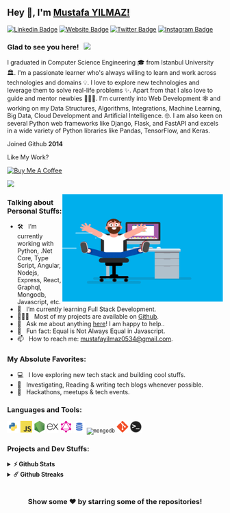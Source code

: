 ## Hey 👋, I'm [Mustafa YILMAZ!](https://github.com/mstfylmz/)

[![Linkedin Badge](https://img.shields.io/badge/-LinkedIn-0e76a8?style=flat-square&logo=Linkedin&logoColor=white)](https://www.linkedin.com/in/mustafayilmaz0534/)
[![Website Badge](https://img.shields.io/badge/Website-3b5998?style=flat-square&logo=google-chrome&logoColor=white)](https://xn--mustafaylmaz-84b.com/)
[![Twitter Badge](https://img.shields.io/badge/-Twitter-00acee?style=flat-square&logo=Twitter&logoColor=white)](https://twitter.com/fthmstfylmz)
[![Instagram Badge](https://img.shields.io/badge/-Instagram-e4405f?style=flat-square&logo=Instagram&logoColor=white)](https://instagram.com/mustafayilmaz0534/) 

### Glad to see you here! &nbsp; ![](https://visitor-badge.glitch.me/badge?page_id=mstfylmz&style=flat-square&color=0088cc)

I graduated in Computer Science Engineering 🎓 from Istanbul University 🏛. I'm a passionate learner who's always willing to learn and work across technologies and domains 💡. I love to explore new technologies and leverage them to solve real-life problems ✨. Apart from that I also love to guide and mentor newbies 👨🏻‍💻. I'm currently into Web Development 🕸️ and working on my Data Structures, Algorithms, Integrations, Machine Learning, Big Data, Cloud Development and Artificial Intelligence. 🤓. I am also keen on several Python web frameworks like Django, Flask, and FastAPI and excels in a wide variety of Python libraries like Pandas, TensorFlow, and Keras. 

Joined Github **2014**

Like My Work?

<a href="https://www.buymeacoffee.com/mustafayilmaz?new=1" target="_blank"><img src="https://cdn.buymeacoffee.com/buttons/v2/default-yellow.png" alt="Buy Me A Coffee" height="60px" width="217px" ></a>

[![](https://gitwar.herokuapp.com/badge?username=mstfylmz&label=Gitwar%20Profile%20Score&style=for-the-badge&color=0088cc)](https://gitwar.herokuapp.com/)

<img align="right" height="250" width="375" alt="" src="https://raw.githubusercontent.com/mstfylmz/mstfylmz/master/gifs/coder.gif" />

### Talking about Personal Stuffs:

- 🛠 &nbsp; I’m currently working with Python, .Net Core, Type Script, Angular, Nodejs, Express, React, <br /> Graphql, Mongodb, Javascript, etc.
- 🚀 &nbsp; I’m currently learning Full Stack Development.
- 👨🏻‍💻 &nbsp; Most of my projects are available on [Github](https://github.com/mstfylmz).
- 💬 &nbsp; Ask me about anything [here](https://github.com/mstfylmz)! I am happy to help..
- 👾 &nbsp; Fun fact: Equal is Not Always Equal in Javascript.
- 📫 &nbsp; How to reach me: mustafayilmaz0534@gmail.com.

### My Absolute Favorites:

- 💻 &nbsp; I love exploring new tech stack and building cool stuffs.
- 📰 &nbsp; Investigating, Reading & writing tech blogs whenever possible.
- 🍕 &nbsp; Hackathons, meetups & tech events.

### Languages and Tools:
 
<code><img height="27" src="https://raw.githubusercontent.com/github/explore/80688e429a7d4ef2fca1e82350fe8e3517d3494d/topics/python/python.png" alt="python"></code>
<code><img height="27" src="https://raw.githubusercontent.com/github/explore/80688e429a7d4ef2fca1e82350fe8e3517d3494d/topics/javascript/javascript.png" alt="javascript"></code>
<code><img height="27" src="https://raw.githubusercontent.com/github/explore/80688e429a7d4ef2fca1e82350fe8e3517d3494d/topics/nodejs/nodejs.png" alt="nodejs"></code>
<code><img height="27" src="https://raw.githubusercontent.com/devicons/devicon/master/icons/express/express-original.svg" alt="expressjs"></code> 
<code><img height="27" src="https://raw.githubusercontent.com/github/explore/80688e429a7d4ef2fca1e82350fe8e3517d3494d/topics/graphql/graphql.png" alt="graphql"></code>
<code><img height="27" src="https://raw.githubusercontent.com/github/explore/80688e429a7d4ef2fca1e82350fe8e3517d3494d/topics/sql/sql.png" alt="sql"></code>
<code><img height="27" src="https://encrypted-tbn0.gstatic.com/images?q=tbn%3AANd9GcSTTzPAw-55ssm1Im594xYZ9eRQu2JylrkYLg&usqp=CAU" alt="mongodb"></code>
<code><img height="27" src="https://raw.githubusercontent.com/devicons/devicon/master/icons/git/git-original.svg" alt="git"></code>
<code><img height="27" src="https://raw.githubusercontent.com/github/explore/80688e429a7d4ef2fca1e82350fe8e3517d3494d/topics/terminal/terminal.png" alt="terminal"></code>

<!--
<code><img height="25" src="https://raw.githubusercontent.com/github/explore/80688e429a7d4ef2fca1e82350fe8e3517d3494d/topics/sass/sass.png" alt="sass"></code>
-->

### Projects and Dev Stuffs:

<details>	
  <summary><b>⚡ Github Stats</b></summary>

  <br />
  <img height="180em" src="https://github-readme-stats.vercel.app/api?username=mstfylmz&show_icons=true&hide_border=true&&count_private=true&include_all_commits=true" />
  <img height="180em" src="https://github-readme-stats.vercel.app/api/top-langs/?username=mstfylmz&exclude_repo=KNN-Image-Classification&show_icons=true&hide_border=true&layout=compact&langs_count=8"/>
</details>

<details>	
  <summary><b>☄️ Github Streaks</b></summary>

  <br />
  <img height="180em" src="https://github-readme-streak-stats.herokuapp.com/?user=mstfylmz&hide_border=true" />
</details>
 
#

<div align="center">

### Show some ❤️ by starring some of the repositories!

</div>
